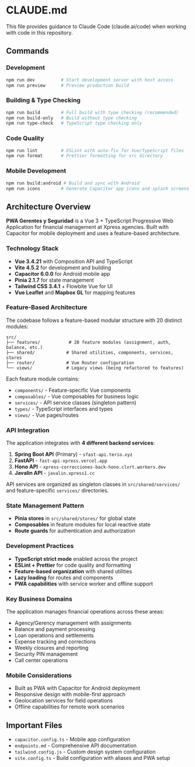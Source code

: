 # CLAUDE.md

This file provides guidance to Claude Code (claude.ai/code) when working with code in this repository.

## Commands

### Development
```bash
npm run dev          # Start development server with host access
npm run preview      # Preview production build
```

### Building & Type Checking
```bash
npm run build        # Full build with type checking (recommended)
npm run build-only   # Build without type checking
npm run type-check   # TypeScript type checking only
```

### Code Quality
```bash
npm run lint         # ESLint with auto-fix for Vue/TypeScript files
npm run format       # Prettier formatting for src directory
```

### Mobile Development
```bash
npm run build:android # Build and sync with Android
npm run icons        # Generate Capacitor app icons and splash screens
```

## Architecture Overview

**PWA Gerentes y Seguridad** is a Vue 3 + TypeScript Progressive Web Application for financial management at Xpress agencies. Built with Capacitor for mobile deployment and uses a feature-based architecture.

### Technology Stack
- **Vue 3.4.21** with Composition API and TypeScript
- **Vite 4.5.2** for development and building
- **Capacitor 6.0.0** for Android mobile app
- **Pinia 2.1.7** for state management
- **Tailwind CSS 3.4.1** + Flowbite Vue for UI
- **Vue Leaflet** and **Mapbox GL** for mapping features

### Feature-Based Architecture

The codebase follows a feature-based modular structure with 20 distinct modules:

```
src/
├── features/           # 20 feature modules (assignment, auth, balance, etc.)
├── shared/            # Shared utilities, components, services, stores
├── router/            # Vue Router configuration
└── views/             # Legacy views (being refactored to features)
```

Each feature module contains:
- `components/` - Feature-specific Vue components
- `composables/` - Vue composables for business logic
- `services/` - API service classes (singleton pattern)
- `types/` - TypeScript interfaces and types
- `views/` - Vue pages/routes

### API Integration

The application integrates with **4 different backend services**:

1. **Spring Boot API** (Primary) - `sfast-api.terio.xyz`
2. **FastAPI** - `fast-api-xpress.vercel.app`
3. **Hono API** - `xpress-correcciones-back-hono.clvrt.workers.dev`
4. **Javalin API** - `javalin.xpress1.cc`

API services are organized as singleton classes in `src/shared/services/` and feature-specific `services/` directories.

### State Management Pattern

- **Pinia stores** in `src/shared/stores/` for global state
- **Composables** in feature modules for local reactive state
- **Route guards** for authentication and authorization

### Development Practices

- **TypeScript strict mode** enabled across the project
- **ESLint + Prettier** for code quality and formatting
- **Feature-based organization** with shared utilities
- **Lazy loading** for routes and components
- **PWA capabilities** with service worker and offline support

### Key Business Domains

The application manages financial operations across these areas:
- Agency/Gerency management with assignments
- Balance and payment processing
- Loan operations and settlements
- Expense tracking and corrections
- Weekly closures and reporting
- Security PIN management
- Call center operations

### Mobile Considerations

- Built as PWA with Capacitor for Android deployment
- Responsive design with mobile-first approach
- Geolocation services for field operations
- Offline capabilities for remote work scenarios

## Important Files

- `capacitor.config.ts` - Mobile app configuration
- `endpoints.md` - Comprehensive API documentation
- `tailwind.config.js` - Custom design system configuration
- `vite.config.ts` - Build configuration with aliases and PWA setup